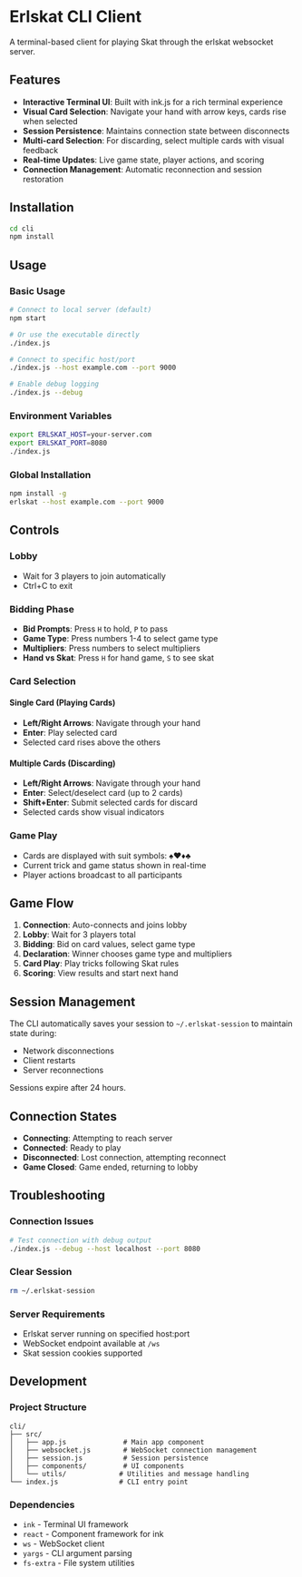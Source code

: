 # Erlskat CLI Client

A terminal-based client for playing Skat through the erlskat websocket server.

## Features

- **Interactive Terminal UI**: Built with ink.js for a rich terminal experience
- **Visual Card Selection**: Navigate your hand with arrow keys, cards rise when selected
- **Session Persistence**: Maintains connection state between disconnects  
- **Multi-card Selection**: For discarding, select multiple cards with visual feedback
- **Real-time Updates**: Live game state, player actions, and scoring
- **Connection Management**: Automatic reconnection and session restoration

## Installation

```bash
cd cli
npm install
```

## Usage

### Basic Usage
```bash
# Connect to local server (default)
npm start

# Or use the executable directly
./index.js

# Connect to specific host/port
./index.js --host example.com --port 9000

# Enable debug logging
./index.js --debug
```

### Environment Variables
```bash
export ERLSKAT_HOST=your-server.com
export ERLSKAT_PORT=8080
./index.js
```

### Global Installation
```bash
npm install -g
erlskat --host example.com --port 9000
```

## Controls

### Lobby
- Wait for 3 players to join automatically
- Ctrl+C to exit

### Bidding Phase
- **Bid Prompts**: Press `H` to hold, `P` to pass
- **Game Type**: Press numbers 1-4 to select game type
- **Multipliers**: Press numbers to select multipliers
- **Hand vs Skat**: Press `H` for hand game, `S` to see skat

### Card Selection

#### Single Card (Playing Cards)
- **Left/Right Arrows**: Navigate through your hand
- **Enter**: Play selected card
- Selected card rises above the others

#### Multiple Cards (Discarding)
- **Left/Right Arrows**: Navigate through your hand  
- **Enter**: Select/deselect card (up to 2 cards)
- **Shift+Enter**: Submit selected cards for discard
- Selected cards show visual indicators

### Game Play
- Cards are displayed with suit symbols: ♠♥♦♣
- Current trick and game status shown in real-time
- Player actions broadcast to all participants

## Game Flow

1. **Connection**: Auto-connects and joins lobby
2. **Lobby**: Wait for 3 players total
3. **Bidding**: Bid on card values, select game type
4. **Declaration**: Winner chooses game type and multipliers  
5. **Card Play**: Play tricks following Skat rules
6. **Scoring**: View results and start next hand

## Session Management

The CLI automatically saves your session to `~/.erlskat-session` to maintain state during:
- Network disconnections
- Client restarts  
- Server reconnections

Sessions expire after 24 hours.

## Connection States

- **Connecting**: Attempting to reach server
- **Connected**: Ready to play
- **Disconnected**: Lost connection, attempting reconnect
- **Game Closed**: Game ended, returning to lobby

## Troubleshooting

### Connection Issues
```bash
# Test connection with debug output
./index.js --debug --host localhost --port 8080
```

### Clear Session
```bash
rm ~/.erlskat-session
```

### Server Requirements
- Erlskat server running on specified host:port
- WebSocket endpoint available at `/ws`
- Skat session cookies supported

## Development

### Project Structure
```
cli/
├── src/
│   ├── app.js              # Main app component
│   ├── websocket.js        # WebSocket connection management
│   ├── session.js          # Session persistence
│   ├── components/         # UI components
│   └── utils/             # Utilities and message handling
└── index.js               # CLI entry point
```

### Dependencies
- `ink` - Terminal UI framework
- `react` - Component framework for ink
- `ws` - WebSocket client
- `yargs` - CLI argument parsing
- `fs-extra` - File system utilities